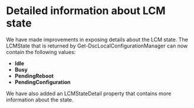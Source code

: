 # Detailed information about LCM state

We have made improvements in exposing details about the LCM state. The LCMState that is returned by Get-DscLocalConfigurationManager can now contain the following values:

* **Idle**
* **Busy**
* **PendingReboot**
* **PendingConfiguration**

We have also added an LCMStateDetail property that contains more information about the state.
